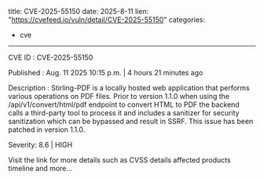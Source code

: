  
title: CVE-2025-55150
date: 2025-8-11
lien: "https://cvefeed.io/vuln/detail/CVE-2025-55150"
categories:
  - cve
---

CVE ID : CVE-2025-55150

Published :  Aug. 11
2025
10:15 p.m. | 4 hours
21 minutes ago

Description : Stirling-PDF is a locally hosted web application that performs various operations on PDF files. Prior to version 1.1.0
when using the /api/v1/convert/html/pdf endpoint to convert HTML to PDF
the backend calls a third-party tool to process it and includes a sanitizer for security sanitization which can be bypassed and result in SSRF. This issue has been patched in version 1.1.0.

Severity: 8.6 | HIGH

Visit the link for more details
such as CVSS details
affected products
timeline
and more...
